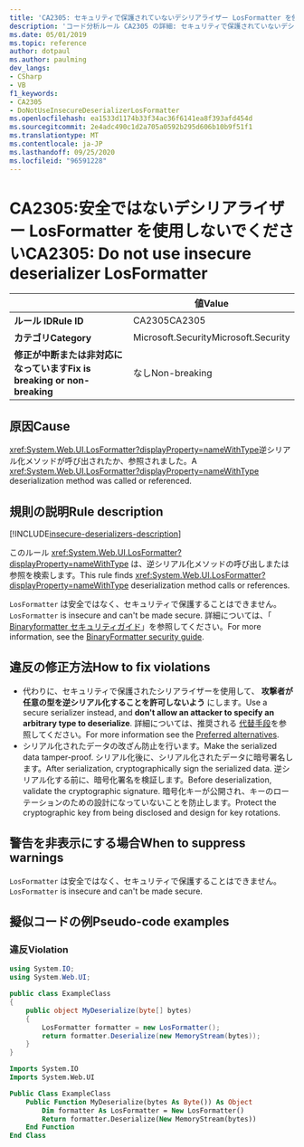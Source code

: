 ```yaml
---
title: 'CA2305: セキュリティで保護されていないデシリアライザー LosFormatter を使用しない (コード分析)'
description: 'コード分析ルール CA2305 の詳細: セキュリティで保護されていないデシリアライザー LosFormatter を使用しない'
ms.date: 05/01/2019
ms.topic: reference
author: dotpaul
ms.author: paulming
dev_langs:
- CSharp
- VB
f1_keywords:
- CA2305
- DoNotUseInsecureDeserializerLosFormatter
ms.openlocfilehash: ea1533d1174b33f34ac36f6141ea8f393afd454d
ms.sourcegitcommit: 2e4adc490c1d2a705a0592b295d606b10b9f51f1
ms.translationtype: MT
ms.contentlocale: ja-JP
ms.lasthandoff: 09/25/2020
ms.locfileid: "96591228"
---
```

# <a name="ca2305-do-not-use-insecure-deserializer-losformatter"></a><span data-ttu-id="ac097-103">CA2305:安全ではないデシリアライザー LosFormatter を使用しないでください</span><span class="sxs-lookup"><span data-stu-id="ac097-103">CA2305: Do not use insecure deserializer LosFormatter</span></span>

| | <span data-ttu-id="ac097-104">値</span><span class="sxs-lookup"><span data-stu-id="ac097-104">Value</span></span> |
|-|-|
| <span data-ttu-id="ac097-105">**ルール ID**</span><span class="sxs-lookup"><span data-stu-id="ac097-105">**Rule ID**</span></span> |<span data-ttu-id="ac097-106">CA2305</span><span class="sxs-lookup"><span data-stu-id="ac097-106">CA2305</span></span>|
| <span data-ttu-id="ac097-107">**カテゴリ**</span><span class="sxs-lookup"><span data-stu-id="ac097-107">**Category**</span></span> |<span data-ttu-id="ac097-108">Microsoft.Security</span><span class="sxs-lookup"><span data-stu-id="ac097-108">Microsoft.Security</span></span>|
| <span data-ttu-id="ac097-109">**修正が中断または非対応になっています**</span><span class="sxs-lookup"><span data-stu-id="ac097-109">**Fix is breaking or non-breaking**</span></span> |<span data-ttu-id="ac097-110">なし</span><span class="sxs-lookup"><span data-stu-id="ac097-110">Non-breaking</span></span>|

## <a name="cause"></a><span data-ttu-id="ac097-111">原因</span><span class="sxs-lookup"><span data-stu-id="ac097-111">Cause</span></span>

<span data-ttu-id="ac097-112"><xref:System.Web.UI.LosFormatter?displayProperty=nameWithType>逆シリアル化メソッドが呼び出されたか、参照されました。</span><span class="sxs-lookup"><span data-stu-id="ac097-112">A <xref:System.Web.UI.LosFormatter?displayProperty=nameWithType> deserialization method was called or referenced.</span></span>

## <a name="rule-description"></a><span data-ttu-id="ac097-113">規則の説明</span><span class="sxs-lookup"><span data-stu-id="ac097-113">Rule description</span></span>

[!INCLUDE[insecure-deserializers-description](~/includes/code-analysis/insecure-deserializers-description.md)]

<span data-ttu-id="ac097-114">このルール <xref:System.Web.UI.LosFormatter?displayProperty=nameWithType> は、逆シリアル化メソッドの呼び出しまたは参照を検索します。</span><span class="sxs-lookup"><span data-stu-id="ac097-114">This rule finds <xref:System.Web.UI.LosFormatter?displayProperty=nameWithType> deserialization method calls or references.</span></span>

<span data-ttu-id="ac097-115">`LosFormatter` は安全ではなく、セキュリティで保護することはできません。</span><span class="sxs-lookup"><span data-stu-id="ac097-115">`LosFormatter` is insecure and can't be made secure.</span></span> <span data-ttu-id="ac097-116">詳細については、「 [Binaryformatter セキュリティガイド](../../../standard/serialization/binaryformatter-security-guide.md)」を参照してください。</span><span class="sxs-lookup"><span data-stu-id="ac097-116">For more information, see the [BinaryFormatter security guide](../../../standard/serialization/binaryformatter-security-guide.md).</span></span>

## <a name="how-to-fix-violations"></a><span data-ttu-id="ac097-117">違反の修正方法</span><span class="sxs-lookup"><span data-stu-id="ac097-117">How to fix violations</span></span>

- <span data-ttu-id="ac097-118">代わりに、セキュリティで保護されたシリアライザーを使用して、 **攻撃者が任意の型を逆シリアル化することを許可しないよう** にします。</span><span class="sxs-lookup"><span data-stu-id="ac097-118">Use a secure serializer instead, and **don't allow an attacker to specify an arbitrary type to deserialize**.</span></span> <span data-ttu-id="ac097-119">詳細については、推奨される [代替手段](../../../standard/serialization/binaryformatter-security-guide.md#preferred-alternatives)を参照してください。</span><span class="sxs-lookup"><span data-stu-id="ac097-119">For more information see the [Preferred alternatives](../../../standard/serialization/binaryformatter-security-guide.md#preferred-alternatives).</span></span>
- <span data-ttu-id="ac097-120">シリアル化されたデータの改ざん防止を行います。</span><span class="sxs-lookup"><span data-stu-id="ac097-120">Make the serialized data tamper-proof.</span></span> <span data-ttu-id="ac097-121">シリアル化後に、シリアル化されたデータに暗号署名します。</span><span class="sxs-lookup"><span data-stu-id="ac097-121">After serialization, cryptographically sign the serialized data.</span></span> <span data-ttu-id="ac097-122">逆シリアル化する前に、暗号化署名を検証します。</span><span class="sxs-lookup"><span data-stu-id="ac097-122">Before deserialization, validate the cryptographic signature.</span></span> <span data-ttu-id="ac097-123">暗号化キーが公開され、キーのローテーションのための設計になっていないことを防止します。</span><span class="sxs-lookup"><span data-stu-id="ac097-123">Protect the cryptographic key from being disclosed and design for key rotations.</span></span>

## <a name="when-to-suppress-warnings"></a><span data-ttu-id="ac097-124">警告を非表示にする場合</span><span class="sxs-lookup"><span data-stu-id="ac097-124">When to suppress warnings</span></span>

<span data-ttu-id="ac097-125">`LosFormatter` は安全ではなく、セキュリティで保護することはできません。</span><span class="sxs-lookup"><span data-stu-id="ac097-125">`LosFormatter` is insecure and can't be made secure.</span></span>

## <a name="pseudo-code-examples"></a><span data-ttu-id="ac097-126">擬似コードの例</span><span class="sxs-lookup"><span data-stu-id="ac097-126">Pseudo-code examples</span></span>

### <a name="violation"></a><span data-ttu-id="ac097-127">違反</span><span class="sxs-lookup"><span data-stu-id="ac097-127">Violation</span></span>

```csharp
using System.IO;
using System.Web.UI;

public class ExampleClass
{
    public object MyDeserialize(byte[] bytes)
    {
        LosFormatter formatter = new LosFormatter();
        return formatter.Deserialize(new MemoryStream(bytes));
    }
}
```

```vb
Imports System.IO
Imports System.Web.UI

Public Class ExampleClass
    Public Function MyDeserialize(bytes As Byte()) As Object
        Dim formatter As LosFormatter = New LosFormatter()
        Return formatter.Deserialize(New MemoryStream(bytes))
    End Function
End Class
```
